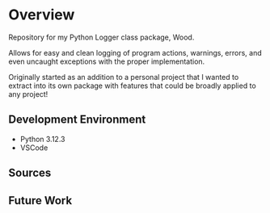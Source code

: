 # Overview
Repository for my Python Logger class package, Wood.

Allows for easy and clean logging of program actions, warnings, errors, and even uncaught exceptions with the proper implementation.

Originally started as an addition to a personal project that I wanted to extract into its own package with features that could be broadly applied to any project!

## Development Environment

- Python 3.12.3
- VSCode

## Sources

## Future Work
